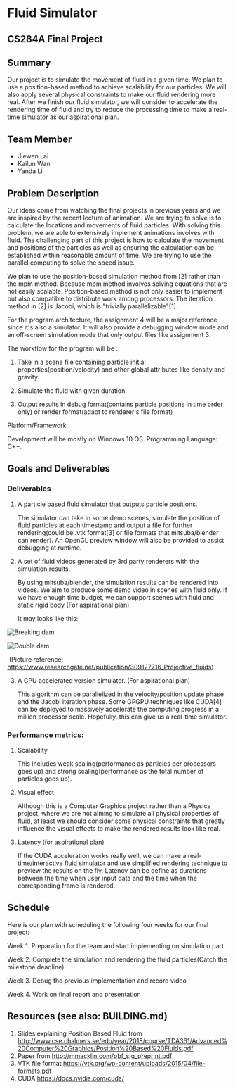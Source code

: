 # Fluid Simulator

## CS284A Final Project

## Summary

Our project is to simulate the movement of fluid in a given time. We plan to use a position-based method to achieve scalability for our particles. We will also apply several physical constraints to make our fluid rendering more real. After we finish our fluid simulator, we will consider to accelerate the rendering time of fluid and try to reduce the processing time to make a real-time simulator as our aspirational plan.

## Team Member

- Jiewen Lai
- Kailun Wan
- Yanda Li

## Problem Description

Our ideas come from watching the final projects in previous years and we are inspired by the recent lecture of animation. We are trying to solve is to calculate the locations and movements of fluid particles. With solving this problem, we are able to extensively implement animations involves with fluid. The challenging part of this project is how to calculate the movement and positions of the particles as well as ensuring the calculation can be established within reasonable amount of time. We are trying to use the parallel computing to solve the speed issue.

We plan to use the position-based simulation method from [2] rather than the mpm method. Because mpm method involves solving equations that are not easily scalable. Position-based method is not only easier to implement but also compatible to distribute work among processors. The iteration method in [2] is Jacobi, which is "trivially parallelizable"[1].

For the program architecture, the assignment 4 will be a major reference since it's also a simulator. It will also provide a debugging window mode and an off-screen simulation mode that only output files like assignment 3.

The workflow for the program will be :

1. Take in a scene file containing particle initial properties(position/velocity) and other global attributes like density and gravity.

2. Simulate the fluid with given duration.

3. Output results in debug format(contains particle positions in time order only) or render format(adapt to renderer's file format)

Platform/Framework:

Development will be mostly on Windows 10 OS. Programming Language: C++.

## Goals and Deliverables

### Deliverables

1. A particle based fluid simulator that outputs particle positions.

   The simulator can take in some demo scenes, simulate the position of fluid particles at each timestamp and output a file for further rendering(could be .vtk format[3] or file formats that mitsuba/blender can render). An OpenGL preview window will also be provided to assist debugging at runtime.

2. A set of fluid videos generated by 3rd party renderers with the simulation results.

   By using mitsuba/blender, the simulation results can be rendered into videos. We aim to produce some demo video in scenes with fluid only. If we have enough time budget, we can support scenes with fluid and static rigid body (For aspirational plan).

   It may looks like this:

  ![Breaking dam](https://www.researchgate.net/profile/Jan_Bender/publication/309127716/figure/fig1/AS:416909465014273@1476410370492/A-breaking-dam-scenario-A-block-of-water-flows-under-gravity-and-shows-typical-breaking_W640.jpg)

  ![Double dam](https://www.researchgate.net/profile/Jan_Bender/publication/309127716/figure/fig2/AS:416909465014274@1476410370548/A-diagonal-double-dam-break-scenario-in-a-rectangular-domain-shows-typical-splashes-and_W640.jpg)

  ​	(Picture reference: https://www.researchgate.net/publication/309127716_Projective_fluids)

3. A GPU accelerated version simulator. (For aspirational plan)

   This algorithm can be parallelized in the velocity/position update phase and the Jacobi iteration phase. Some GPGPU techniques like CUDA[4] can be deployed to massively accelerate the computing progress in a million processor scale. Hopefully, this can give us a real-time simulator.

### Performance metrics:

1. Scalability

   This includes weak scaling(performance as particles per processors goes up) and strong scaling(performance as the total number of particles goes up). 

2. Visual effect

   Although this is a Computer Graphics project rather than a Physics project, where we are not aiming to simulate all physical properties of fluid, at least we should consider some physical constraints that greatly influence the visual effects to make the rendered results look like real.

3. Latency (for aspirational plan)

   If the CUDA acceleration works really well, we can make a real-time/interactive fluid simulator and use simplified rendering technique to preview the results on the fly. Latency can be define as durations between the time when user input data and the time when the corresponding frame is rendered. 


## Schedule
Here is our plan with scheduling the following four weeks for our final project:

Week 1. Preparation for the team and start implementing on simulation part

Week 2. Complete the simulation and rendering the fluid particles(Catch the milestone deadline)

Week 3. Debug the previous implementation and record video

Week 4. Work on final report and presentation
## Resources (see also: BUILDING.md)

1. Slides explaining Position Based Fluid from http://www.cse.chalmers.se/edu/year/2018/course/TDA361/Advanced%20Computer%20Graphics/Position%20Based%20Fluids.pdf
2. Paper from http://mmacklin.com/pbf_sig_preprint.pdf
3. VTK file format https://vtk.org/wp-content/uploads/2015/04/file-formats.pdf
4. CUDA https://docs.nvidia.com/cuda/
